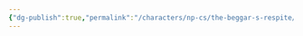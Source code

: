 ```yaml
---
{"dg-publish":true,"permalink":"/characters/np-cs/the-beggar-s-respite/flo/","created":"2024-12-13T22:14:50.811-08:00","updated":"2025-01-27T19:48:40.000-08:00"}
---
```


